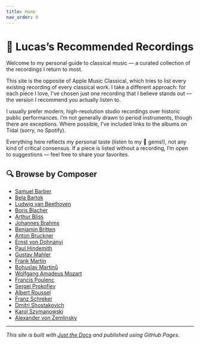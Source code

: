 ```yaml
---
title: Home
nav_order: 0
---
```


# 🎵 Lucas’s Recommended Recordings

Welcome to my personal guide to classical music — a curated collection of the recordings I return to most.

This site is the opposite of Apple Music Classical, which tries to list every existing recording of every classical work. I take a different approach: for each piece I love, I’ve chosen just one recording that I believe stands out — the version I recommend you actually listen to.

I usually prefer modern, high-resolution studio recordings over historic public performances. I’m not generally drawn to period instruments, though there are exceptions. Where possible, I’ve included links to the albums on Tidal (sorry, no Spotify).

Everything here reflects my personal taste (listen to my 💎 gems!), not any kind of critical consensus. If a piece is listed without a recording, I’m open to suggestions — feel free to share your favorites.

## 🔍 Browse by Composer

- [Samuel Barber](docs/barber.md)
- [Bela Bartok](docs/bartok.md)
- [Ludwig van Beethoven](docs/beethoven.md)
- [Boris Blacher](docs/blacher.md)
- [Arthur Bliss](docs/bliss.md)
- [Johannes Brahms](docs/brahms.md)
- [Benjamin Britten](docs/britten.md)
- [Anton Bruckner](docs/bruckner.md)
- [Ernst von Dohnányi](docs/dohnanyi.md)
- [Paul Hindemith](docs/hindemith.md)
- [Gustav Mahler](docs/mahler.md)
- [Frank Martin](docs/martin.md)
- [Bohuslav Martinů](docs/martinu.md)
- [Wolfgang Amadeus Mozart](docs/mozart.md)
- [Francis Poulenc](docs/poulenc.md)
- [Sergei Prokofiev](docs/prokofiev.md)
- [Albert Roussel](docs/roussel.md)
- [Franz Schreker](docs/schreker.md)
- [Dmitri Shostakovich](docs/shostakovich.md)
- [Karol Szymanowski](docs/szymanowski.md)
- [Alexander von Zemlinsky](docs/zemlinsky.md)

---

_This site is built with [Just the Docs](https://just-the-docs.github.io/just-the-docs/) and published using GitHub Pages._

